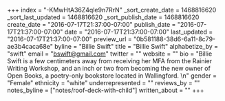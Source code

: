 +++
index = "-KMwHtA36Z4qle9n7RrN"
_sort_create_date = 1468816620
_sort_last_updated = 1468816620
_sort_publish_date = 1468816620
create_date = "2016-07-17T21:37:00-07:00"
publish_date = "2016-07-17T21:37:00-07:00"
date = "2016-07-17T21:37:00-07:00"
last_updated = "2016-07-17T21:37:00-07:00"
preview_url = "0b581188-38d6-6a11-8c79-ae3b4caca68e"
byline = "Billie Swift"
title = "Billie Swift"
alphabetize_by = "swift"
email = "bswift@gmail.com"
twitter = ""
website = ""
bio = "Billie Swift is a few centimeters away from receiving her MFA from the Rainier Writing Workshop, and an inch or two from becoming the new owner of Open Books, a poetry-only bookstore located in Wallingford. \n"
gender = "Female"
ethnicity = "white"
underrepresented = ""
reviews_by = ""
notes_byline = ["notes/roof-deck-with-child"]
written_about = ""
+++

